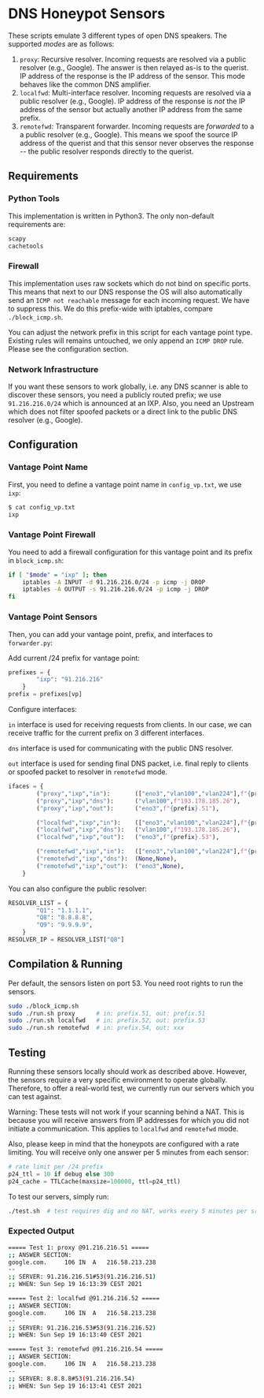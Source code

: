 # DNS Honeypot Sensors

These scripts emulate 3 different types of open DNS speakers. The supported _modes_ are as follows:

1. `proxy`: Recursive resolver. Incoming requests are resolved via a public resolver (e.g., Google). The answer is then relayed as-is to the querist. IP address of the response is the IP address of the sensor. This mode behaves like the common DNS amplifier.
2. `localfwd`: Multi-interface resolver. Incoming requests are resolved via a public resolver (e.g., Google). IP address of the response is *not* the IP address of the sensor but actually another IP address from the same prefix.
3. `remotefwd`: Transparent forwarder. Incoming requests are *forwarded* to a a public resolver (e.g., Google). This means we spoof the source IP address of the querist and that this sensor never observes the response -- the public resolver responds directly to the querist.

## Requirements

### Python Tools

This implementation is written in Python3. The only non-default requirements are:

```python
scapy
cachetools
```

### Firewall

This implementation uses raw sockets which do not bind on specific ports. This means that next to our DNS response the OS will also automatically send an `ICMP not reachable` message for each incoming request. We have to suppress this. We do this prefix-wide with iptables, compare `./block_icmp.sh`.

You can adjust the network prefix in this script for each vantage point type. Existing rules will remains untouched, we only append an `ICMP DROP` rule. Please see the configuration section.

### Network Infrastructure

If you want these sensors to work globally, i.e. any DNS scanner is able to discover these sensors, you need a publicly routed prefix; we use `91.216.216.0/24` which is announced at an IXP. Also, you need an Upstream which does not filter spoofed packets or a direct link to the public DNS resolver (e.g., Google).

## Configuration

### Vantage Point Name

First, you need to define a vantage point name in `config_vp.txt`, we use `ixp`:

```bash
$ cat config_vp.txt
ixp
```

### Vantage Point Firewall

You need to add a firewall configuration for this vantage point and its prefix in `block_icmp.sh`:

```bash
if [ "$mode" = "ixp" ]; then
    iptables -A INPUT -d 91.216.216.0/24 -p icmp -j DROP
    iptables -A OUTPUT -s 91.216.216.0/24 -p icmp -j DROP
fi
```

### Vantage Point Sensors

Then, you can add your vantage point, prefix, and interfaces to `forwarder.py`:

Add current /24 prefix for vantage point:

```python
prefixes = {
        "ixp": "91.216.216"
    }
prefix = prefixes[vp]
```

Configure interfaces:

`in` interface is used for receiving requests from clients. In our case, we can receive traffic for the current prefix on 3 different interfaces.

`dns` interface is used for communicating with the public DNS resolver.

`out` interface is used for sending final DNS packet, i.e. final reply to clients or spoofed packet to resolver in  `remotefwd` mode.

```python
ifaces = {
        ("proxy","ixp","in"):       (["eno3","vlan100","vlan224"],f"{prefix}.51"),
        ("proxy","ixp","dns"):      ("vlan100",f"193.178.185.26"),
        ("proxy","ixp","out"):      ("eno3",f"{prefix}.51"),

        ("localfwd","ixp","in"):    (["eno3","vlan100","vlan224"],f"{prefix}.52"),
        ("localfwd","ixp","dns"):   ("vlan100",f"193.178.185.26"),
        ("localfwd","ixp","out"):   ("eno3",f"{prefix}.53"),

        ("remotefwd","ixp","in"):   (["eno3","vlan100","vlan224"],f"{prefix}.54"),
        ("remotefwd","ixp","dns"):  (None,None),
        ("remotefwd","ixp","out"):  ("eno3",None),
    }
```

You can also configure the public resolver:

```python
RESOLVER_LIST = {
        "Q1": "1.1.1.1",
        "Q8": "8.8.8.8",
        "Q9": "9.9.9.9",
    }
RESOLVER_IP = RESOLVER_LIST["Q8"]
```

## Compilation & Running

Per default, the sensors listen on port 53. You need root rights to run the sensors.

```bash
sudo ./block_icmp.sh
sudo ./run.sh proxy      # in: prefix.51, out: prefix.51
sudo ./run.sh localfwd   # in: prefix.52, out: prefix.53
sudo ./run.sh remotefwd  # in: prefix.54, out: xxx
```

## Testing

Running these sensors locally should work as described above. However, the sensors require a very specific environment to operate globally. Therefore, to offer a real-world test, we currently run our servers which you can test against. 

Warning: These tests will not work if your scanning behind a NAT. This is because you will receive answers from IP addresses for which you did not initiate a communication. This applies to `localfwd` and `remotefwd` mode.

Also, please keep in mind that the honeypots are configured with a rate limiting. You will receive only one answer per 5 minutes from each sensor:

```python
# rate limit per /24 prefix
p24_ttl = 10 if debug else 300
p24_cache = TTLCache(maxsize=100000, ttl=p24_ttl)
```

To test our servers, simply run:

```bash
./test.sh  # test requires dig and no NAT, works every 5 minutes per src /24
```

### Expected Output

```bash
===== Test 1: proxy @91.216.216.51 =====
;; ANSWER SECTION:
google.com.		106	IN	A	216.58.213.238
--
;; SERVER: 91.216.216.51#53(91.216.216.51)
;; WHEN: Sun Sep 19 16:13:39 CEST 2021

===== Test 2: localfwd @91.216.216.52 =====
;; ANSWER SECTION:
google.com.		106	IN	A	216.58.213.238
--
;; SERVER: 91.216.216.53#53(91.216.216.52)
;; WHEN: Sun Sep 19 16:13:40 CEST 2021

===== Test 3: remotefwd @91.216.216.54 =====
;; ANSWER SECTION:
google.com.		106	IN	A	216.58.213.238
--
;; SERVER: 8.8.8.8#53(91.216.216.54)
;; WHEN: Sun Sep 19 16:13:41 CEST 2021
```
